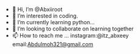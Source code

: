 - 👋 Hi, I’m @Abxiiroot
- 👀 I’m interested in coding.
- 🌱 I’m currently learning python...
- 💞️ I’m looking to collaborate on learning together
- 📫 How to reach me ...
instagram:@itz_abxeey
email:Abdulmoh321@gmail.com
<!---
Abxiiroot/Abxiiroot is a ✨ special ✨ repository because its `README.md` (this file) appears on your GitHub profile.
You can click the Preview link to take a look at your changes.
--->
